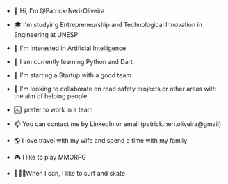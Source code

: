 - 👋 Hi, I'm @Patrick-Neri-Oliveira

- 🎓 I'm studying Entrepreneurship and Technological Innovation in Engineering at UNESP

- 👀 I'm interested in Artificial Intelligence

- 🌱 I am currently learning Python and Dart

- 🚀 I'm starting a Startup with a good team

- 💙 I'm looking to collaborate on road safety projects or other areas with the aim of helping people

- 🆒I prefer to work in a team

- 📫 You can contact me by LinkedIn or email (patrick.neri.oliveira@gmail)

- 🌎 I love travel with my wife and spend a time with my family

- 🎮 I like to play MMORPG

- 🏄🏽‍♂️When I can, I like to surf and skate
